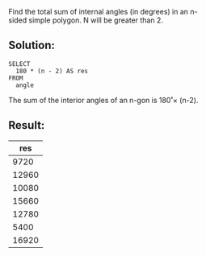 Find the total sum of internal angles (in degrees) in an n-sided simple polygon. N will be greater than 2.

## Solution:

```
SELECT 
  180 * (n - 2) AS res 
FROM 
  angle
```

The sum of the interior angles of an n-gon is 180˚× (n-2).

## Result:

| res |
| --- |
| 9720 |
| 12960 |
| 10080 |
| 15660 |
| 12780 |
| 5400 |
| 16920 |